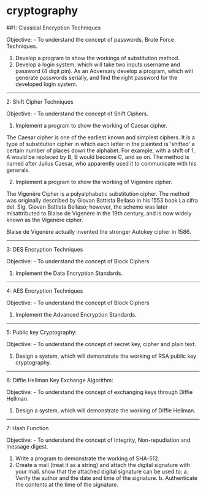 # cryptography

##1: Classical Encryption Techniques

Objective: - To understand the concept of passwords, Brute Force Techniques.
1. Develop a program to show the workings of substitution method.
2. Develop a login system, which will take two inputs username and password (4 digit
pin). As an Adversary develop a program, which will generate passwords serially, and
find the right password for the developed login system.

-------------------------------------------------------------------------------------

2: Shift Cipher Techniques

Objective: - To understand the concept of Shift Ciphers.
1. Implement a program to show the working of Caesar cipher.

The Caesar cipher is one of the earliest known and simplest ciphers. It is a type of substitution cipher in which each letter  in the plaintext is 'shifted' a certain number of places down the alphabet. For example, with a shift of 1, A would be replaced by B, B would become C, and so on. The method is named after Julius Caesar, who apparently used it to communicate with his generals.

2. Implement a program to show the working of Vigenère cipher.

The Vigenère Cipher is a polyalphabetic substitution cipher. The method was originally described by Giovan Battista Bellaso in his 1553 book La cifra del. Sig. Giovan Battista Bellaso; however, the scheme was later misattributed to Blaise de Vigenère in the 19th century, and is now widely known as the Vigenère cipher.

Blaise de Vigenère actually invented the stronger Autokey cipher in 1586.

-------------------------------------------------------------------------------------

3: DES Encryption Techniques

Objective: - To understand the concept of Block Ciphers
1. Implement the Data Encryption Standards.

-------------------------------------------------------------------------------------

4: AES Encryption Techniques

Objective: - To understand the concept of Block Ciphers
1. Implement the Advanced Encryption Standards.

-------------------------------------------------------------------------------------

5: Public key Cryptography:

Objective: - To understand the concept of secret key, cipher and plain text.
1. Design a system, which will demonstrate the working of RSA public key
cryptography.

-------------------------------------------------------------------------------------

6: Diffie Hellman Key Exchange Algorithm:

Objective: - To understand the concept of exchanging keys through Diffie Hellman.
1. Design a system, which will demonstrate the working of Diffie Hellman.

-------------------------------------------------------------------------------------

7: Hash Function

Objective: - To understand the concept of Integrity, Non-repudiation and message
digest.
1. Write a program to demonstrate the working of SHA-512.
2. Create a mail (treat it as a string) and attach the digital signature with your mail.
show that the attached digital signature can be used to:
a. Verify the author and the date and time of the signature.
b. Authenticate the contents at the time of the signature.
